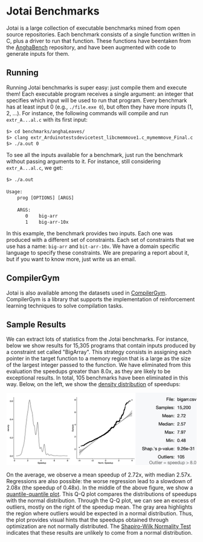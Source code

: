 # Jotai Benchmarks

Jotai is a large collection of executable benchmarks mined from open source
repositories.
Each benchmark consists of a single function written in C, plus a driver to run that function. These functions have beentaken from the [AnghaBench](http://cuda.dcc.ufmg.br/angha/home) repository, and have been augmented with code to generate inputs for them.

## Running

Running Jotai benchmarks is super easy: just compile them and execute them!
Each executable program receives a single argument: an integer that specifies
which input will be used to run that program.
Every benchmark has at least input 0 (e.g., `./file.exe 0`), but often they
have more inputs (1, 2, ...). 
For instance, the following commands will compile and run `extr_A...al.c` with
its first input:

```
$> cd benchmarks/anghaLeaves/
$> clang extr_Arduinotestsdevicetest_libcmemmove1.c_mymemmove_Final.c
$> ./a.out 0
```

To see all the inputs available for a benchmark, just run the benchmark
without passing arguments to it.
For instance, still considering `extr_A...al.c`, we get:

```
$> ./a.out

Usage:
    prog [OPTIONS] [ARGS]

    ARGS:
       0    big-arr
       1    big-arr-10x
```

In this example, the benchmark provides two inputs. Each one was produced with
a different set of constraints. Each set of constraints that we use has a name:
`big-arr` and `bit-arr-10x`.
We have a domain specific language to specify these constraints.
We are preparing a report about it, but if you want to know more, just write us
an email.

## CompilerGym

Jotai is also available among the datasets used in [CompilerGym](https://compilergym.com/).
CompilerGym is a library that supports the implementation of reinforcement
learning techniques to solve compilation tasks.

## Sample Results

We can extract lots of statistics from the Jotai benchmarks.
For instance, below we show results for 15,305 programs that contain
inputs produced by a constraint set called "BigArray".
This strategy consists in assigning each pointer in the target function to a
memory region that is a large as the size of the largest integer passed to the
function.
We have eliminated from this evaluation the speedups greater than 8.0x, as they
are likely to be exceptional results.
In total, 105 benchmarks have been eliminated in this way.
Below, on the left, we show the
[density distribution](https://en.wikipedia.org/wiki/Histogram) of speedups:

![Results involving big array constraints](./assets/img/BigArrayDynResults.jpg?raw=true "Sample Results")

On the average, we observe a mean speedup of 2.72x, with median 2.57x. Regressions are also possible: the worse regression lead to a slowdown of 2.08x (the speedup of 0.48x). In the middle of the above figure, we show a [quantile-quantile plot](https://en.wikipedia.org/wiki/Q%E2%80%93Q_plot). This Q-Q plot compares the distributions of speedups with the normal distribution. Through the Q-Q plot, we can see an excess of outliers, mostly on the right of the speedup mean. The gray area highlights the region where outliers would be expected in a normal distribution. Thus, the plot provides visual hints that the speedups obtained through optimization are not normally distributed. The [Shapiro-Wilk Normality Test](https://en.wikipedia.org/wiki/Shapiro%E2%80%93Wilk_test) indicates that these results are unlikely to come from a normal distribution.
